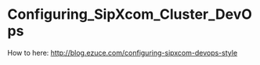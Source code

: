 # Configuring_SipXcom_Cluster_DevOps
How to here: http://blog.ezuce.com/configuring-sipxcom-devops-style
